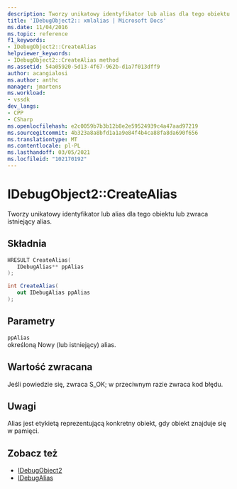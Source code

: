 ```yaml
---
description: Tworzy unikatowy identyfikator lub alias dla tego obiektu lub zwraca istniejący alias.
title: 'IDebugObject2:: xmlalias | Microsoft Docs'
ms.date: 11/04/2016
ms.topic: reference
f1_keywords:
- IDebugObject2::CreateAlias
helpviewer_keywords:
- IDebugObject2::CreateAlias method
ms.assetid: 54a05920-5d13-4f67-962b-d1a7f013dff9
author: acangialosi
ms.author: anthc
manager: jmartens
ms.workload:
- vssdk
dev_langs:
- CPP
- CSharp
ms.openlocfilehash: e2c0059b7b3b12b8e2e59524939c4a47aad97219
ms.sourcegitcommit: 4b323a8a8bfd1a1a9e84f4b4ca88fa8da690f656
ms.translationtype: MT
ms.contentlocale: pl-PL
ms.lasthandoff: 03/05/2021
ms.locfileid: "102170192"
---
```

# <a name="idebugobject2createalias"></a>IDebugObject2::CreateAlias
Tworzy unikatowy identyfikator lub alias dla tego obiektu lub zwraca istniejący alias.

## <a name="syntax"></a>Składnia

```cpp
HRESULT CreateAlias(
   IDebugAlias** ppAlias
);
```

```csharp
int CreateAlias(
   out IDebugAlias ppAlias
);
```

## <a name="parameters"></a>Parametry
`ppAlias`\
określoną Nowy (lub istniejący) alias.

## <a name="return-value"></a>Wartość zwracana
 Jeśli powiedzie się, zwraca S_OK; w przeciwnym razie zwraca kod błędu.

## <a name="remarks"></a>Uwagi
 Alias jest etykietą reprezentującą konkretny obiekt, gdy obiekt znajduje się w pamięci.

## <a name="see-also"></a>Zobacz też
- [IDebugObject2](../../../extensibility/debugger/reference/idebugobject2.md)
- [IDebugAlias](../../../extensibility/debugger/reference/idebugalias.md)
